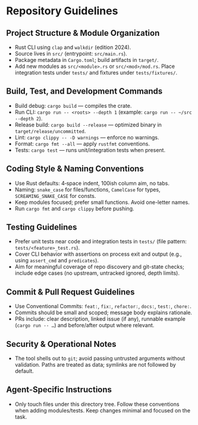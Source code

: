# Repository Guidelines

## Project Structure & Module Organization
- Rust CLI using `clap` and `walkdir` (edition 2024).
- Source lives in `src/` (entrypoint: `src/main.rs`).
- Package metadata in `Cargo.toml`; build artifacts in `target/`.
- Add new modules as `src/<module>.rs` or `src/<mod>/mod.rs`. Place integration tests under `tests/` and fixtures under `tests/fixtures/`.

## Build, Test, and Development Commands
- Build debug: `cargo build` — compiles the crate.
- Run CLI: `cargo run -- <roots> --depth 1` (example: `cargo run -- ~/src --depth 2`).
- Release build: `cargo build --release` — optimized binary in `target/release/uncommitted`.
- Lint: `cargo clippy -- -D warnings` — enforce no warnings.
- Format: `cargo fmt --all` — apply `rustfmt` conventions.
- Tests: `cargo test` — runs unit/integration tests when present.

## Coding Style & Naming Conventions
- Use Rust defaults: 4‑space indent, 100ish column aim, no tabs.
- Naming: `snake_case` for files/functions, `CamelCase` for types, `SCREAMING_SNAKE_CASE` for consts.
- Keep modules focused; prefer small functions. Avoid one-letter names.
- Run `cargo fmt` and `cargo clippy` before pushing.

## Testing Guidelines
- Prefer unit tests near code and integration tests in `tests/` (file pattern: `tests/<feature>_test.rs`).
- Cover CLI behavior with assertions on process exit and output (e.g., using `assert_cmd` and `predicates`).
- Aim for meaningful coverage of repo discovery and git-state checks; include edge cases (no upstream, untracked ignored, depth limits).

## Commit & Pull Request Guidelines
- Use Conventional Commits: `feat:`, `fix:`, `refactor:`, `docs:`, `test:`, `chore:`.
- Commits should be small and scoped; message body explains rationale.
- PRs include: clear description, linked issue (if any), runnable example (`cargo run -- …`) and before/after output where relevant.

## Security & Operational Notes
- The tool shells out to `git`; avoid passing untrusted arguments without validation. Paths are treated as data; symlinks are not followed by default.

## Agent-Specific Instructions
- Only touch files under this directory tree. Follow these conventions when adding modules/tests. Keep changes minimal and focused on the task.
